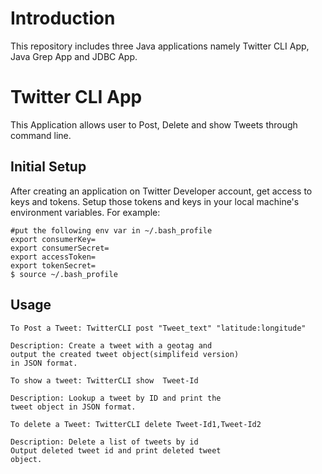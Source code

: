 <h1 id="introduction">Introduction</h1>
<p>This repository includes three Java applications namely Twitter CLI App, Java Grep App and JDBC App. </p>
<h1 id="twitter-cli-app">Twitter CLI App</h1>
<p>This Application allows user to Post, Delete and show Tweets through command line.</p>

<h2 id="setup">Initial Setup</h2>
After creating an application on Twitter Developer account, get access to keys and tokens. Setup those tokens and keys in your local machine's environment variables. For example:

<pre><code>#put the following env var in ~/.bash_profile
export consumerKey=
export consumerSecret=
export accessToken=
export tokenSecret=
$ source ~/.bash_profile
</code></pre>




<h2 id="usage-1">Usage</h2>

<pre><code>To Post a Tweet: TwitterCLI post "Tweet_text" "latitude:longitude"

Description: Create a tweet with a geotag and
output the created tweet object(simplifeid version)
in JSON format.
</code></pre>

<pre><code>To show a tweet: TwitterCLI show  Tweet-Id

Description: Lookup a tweet by ID and print the
tweet object in JSON format.
</code></pre>

<pre><code>To delete a Tweet: TwitterCLI delete Tweet-Id1,Tweet-Id2

Description: Delete a list of tweets by id
Output deleted tweet id and print deleted tweet
object.
</code></pre>
